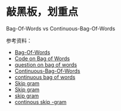 # 敲黑板，划重点

Bag-Of-Words vs Continuous-Bag-Of-Words

参考资料：

- [Bag-Of-Words]( https://machinelearningmastery.com/gentle-introduction-bag-words-model/ )
- [Code on Bag of Words]( https://www.freecodecamp.org/news/an-introduction-to-bag-of-words-and-how-to-code-it-in-python-for-nlp-282e87a9da04/ )
- [question on bag of words]( https://www.quora.com/What-is-the-bag-of-words-algorithm )
- [Continuous-Bag-Of-Words]( https://www.kdnuggets.com/2018/04/implementing-deep-learning-methods-feature-engineering-text-data-cbow.html )
- [continuous bag of words]( https://iksinc.online/tag/continuous-bag-of-words-cbow/ )
- [Skip gram](https://towardsdatascience.com/skip-gram-nlp-context-words-prediction-algorithm-5bbf34f84e0c)
- [Skip gram]( http://mccormickml.com/2016/04/19/word2vec-tutorial-the-skip-gram-model/ )
- [skip gram]( https://medium.com/datadriveninvestor/word2vec-skip-gram-model-explained-383fa6ddc4ae )
- [continous skip -gram ]( https://www.quora.com/What-are-the-continuous-bag-of-words-and-skip-gram-architectures )
